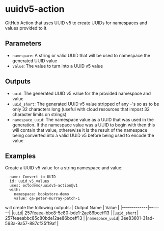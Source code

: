 # uuidv5-action

GitHub Action that uses UUID v5 to create UUIDs for namespaces and values provided to it.

## Parameters

* `namespace`: A string or valid UUID that will be used to namespace the generated UUID value
* `value`: The value to turn into a UUID v5 value

## Outputs

* `uuid`: The generated UUID v5 value for the provided namespace and value
* `uuid_short`: The generated UUID v5 value stripped of any `-`'s so as to be only 32 characters long (useful with cloud resources that impost 32 character limits on strings)
* `namespace_uuid`: The namespace value as a UUID that was used in the generation. If the namespace value was a UUID to begin with then this will contain that value, otherewise
  it is the result of the namespace being converted into a valid UUID v5 before being used to encode the value

## Examples

Create a UUID v5 value for a string namespace and value:
```
- name: Convert to UUID
  id: uuid_v5_values
  uses: octodemo/uuidv5-action@v1
  with:
    namespace: bookstore-demo
    value: qa-peter-murray-patch-1
```

will create the following outputs:
| Output Name | Value |
|-------------|-------|
|`uuid`| 257feaea-bbc8-5c80-bde1-2ae86bceff13 |
|`uuid_short`| 257feaeabbc85c80bde12ae86bceff13 |
|`namespace_uuid`| 3ee83601-31ad-563a-9a57-887cf25ff9af |